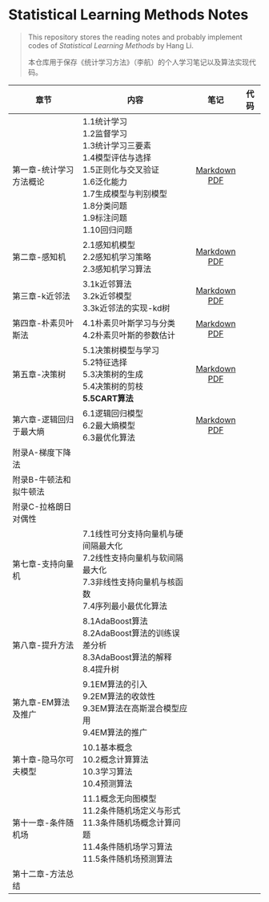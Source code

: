 # Statistical Learning Methods Notes

> This repository stores the reading notes and probably implement codes of *Statistical Learning Methods* by Hang Li.
>
> 本仓库用于保存《统计学习方法》（李航）的个人学习笔记以及算法实现代码。

| 章节                    | 内容                                                         |                             笔记                             | 代码 |
| ----------------------- | ------------------------------------------------------------ | :----------------------------------------------------------: | ---- |
| 第一章-统计学习方法概论 | 1.1统计学习<br />1.2监督学习<br />1.3统计学习三要素<br />1.4模型评估与选择<br />1.5正则化与交叉验证<br />1.6泛化能力<br />1.7生成模型与判别模型<br />1.8分类问题<br />1.9标注问题<br />1.10回归问题 | [Markdown](https://github.com/yxnchen/SLM-Lihang-Notes/blob/master/chp1_Introduction.md)<br />[PDF](https://github.com/yxnchen/SLM-Lihang-Notes/blob/master/chp1_Introduction.pdf) |      |
| 第二章-感知机           | 2.1感知机模型<br />2.2感知机学习策略<br />2.3感知机学习算法  | [Markdown](https://github.com/yxnchen/SLM-Lihang-Notes/blob/master/chp2_Perceptron.md)<br />[PDF](https://github.com/yxnchen/SLM-Lihang-Notes/blob/master/chp2_Perceptron.pdf) |      |
| 第三章-k近邻法          | 3.1k近邻算法<br />3.2k近邻模型<br />3.3k近邻法的实现-kd树    | [Markdown](https://github.com/yxnchen/SLM-Lihang-Notes/blob/master/chp3_kNN.md)<br />[PDF](https://github.com/yxnchen/SLM-Lihang-Notes/blob/master/chp3_kNN.pdf) |      |
| 第四章-朴素贝叶斯法     | 4.1朴素贝叶斯学习与分类<br />4.2朴素贝叶斯的参数估计         | [Markdown](https://github.com/yxnchen/SLM-Lihang-Notes/blob/master/chp4_naive%20Bayes.md)<br />[PDF](https://github.com/yxnchen/SLM-Lihang-Notes/blob/master/chp4_naive%20Bayes.pdf) |      |
| 第五章-决策树           | 5.1决策树模型与学习<br />5.2特征选择<br />5.3决策树的生成<br />5.4决策树的剪枝<br />**5.5CART算法** | [Markdown](https://github.com/yxnchen/SLM-Lihang-Notes/blob/master/chp5_Decision%20tree.md)<br />[PDF](https://github.com/yxnchen/SLM-Lihang-Notes/blob/master/chp5_Decision%20tree.pdf) |      |
| 第六章-逻辑回归于最大熵 | 6.1逻辑回归模型<br />6.2最大熵模型<br />6.3最优化算法        | [Markdown](https://github.com/yxnchen/SLM-Lihang-Notes/blob/master/chp6_LR%26MEM.md)<br />[PDF](https://github.com/yxnchen/SLM-Lihang-Notes/blob/master/chp6_LR%26MEM.pdf) |      |
| 附录A-梯度下降法        |                                                              |                                                              |      |
| 附录B-牛顿法和拟牛顿法  |                                                              |                                                              |      |
| 附录C-拉格朗日对偶性    |                                                              |                                                              |      |
| 第七章-支持向量机       | 7.1线性可分支持向量机与硬间隔最大化<br />7.2线性支持向量机与软间隔最大化<br />7.3非线性支持向量机与核函数<br />7.4序列最小最优化算法 |                                                              |      |
| 第八章-提升方法         | 8.1AdaBoost算法<br />8.2AdaBoost算法的训练误差分析<br />8.3AdaBoost算法的解释<br />8.4提升树 |                                                              |      |
| 第九章-EM算法及推广     | 9.1EM算法的引入<br />9.2EM算法的收敛性<br />9.3EM算法在高斯混合模型应用<br />9.4EM算法的推广 |                                                              |      |
| 第十章-隐马尔可夫模型   | 10.1基本概念<br />10.2概念计算算法<br />10.3学习算法<br />10.4预测算法 |                                                              |      |
| 第十一章-条件随机场     | 11.1概念无向图模型<br />11.2条件随机场定义与形式<br />11.3条件随机场概念计算问题<br />11.4条件随机场学习算法<br />11.5条件随机场预测算法 |                                                              |      |
| 第十二章-方法总结       |                                                              |                                                              |      |

